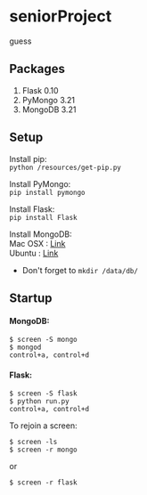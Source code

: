 # seniorProject
guess

## Packages ##
1. Flask 0.10
2. PyMongo 3.21
3. MongoDB 3.21

## Setup ##
Install pip:    
``python /resources/get-pip.py``    
    
Install PyMongo:    
``pip install pymongo``  
    
Install Flask:    
`` pip install Flask ``
    
Install MongoDB:    
Mac OSX : [Link](https://docs.mongodb.org/manual/tutorial/install-mongodb-on-os-x/, "OSX Link")    
Ubuntu : [Link](https://docs.mongodb.org/manual/tutorial/install-mongodb-on-ubuntu/, "Ubuntu Link")    
* Don't forget to `` mkdir /data/db/ ``    

## Startup ##
#### MongoDB:
```
$ screen -S mongo
$ mongod
control+a, control+d
```
#### Flask:
```
$ screen -S flask
$ python run.py
control+a, control+d
```    

To rejoin a screen:
```
$ screen -ls
$ screen -r mongo
```
or
```
$ screen -r flask
```
